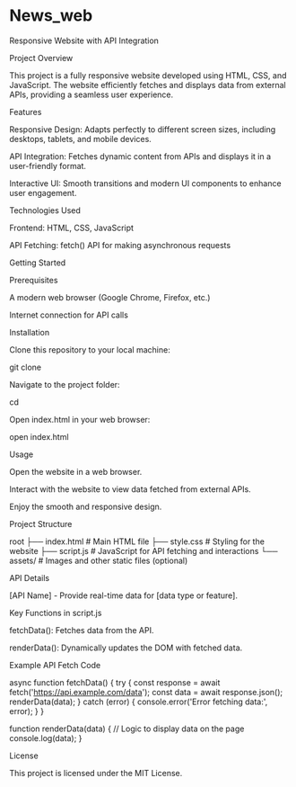 # News_web

Responsive Website with API Integration

Project Overview

This project is a fully responsive website developed using HTML, CSS, and JavaScript. The website efficiently fetches and displays data from external APIs, providing a seamless user experience.

Features

Responsive Design: Adapts perfectly to different screen sizes, including desktops, tablets, and mobile devices.

API Integration: Fetches dynamic content from APIs and displays it in a user-friendly format.

Interactive UI: Smooth transitions and modern UI components to enhance user engagement.

Technologies Used

Frontend: HTML, CSS, JavaScript

API Fetching: fetch() API for making asynchronous requests

Getting Started

Prerequisites

A modern web browser (Google Chrome, Firefox, etc.)

Internet connection for API calls

Installation

Clone this repository to your local machine:

git clone <repository-url>

Navigate to the project folder:

cd <project-folder>

Open index.html in your web browser:

open index.html

Usage

Open the website in a web browser.

Interact with the website to view data fetched from external APIs.

Enjoy the smooth and responsive design.

Project Structure

root
├── index.html      # Main HTML file
├── style.css        # Styling for the website
├── script.js        # JavaScript for API fetching and interactions
└── assets/          # Images and other static files (optional)

API Details

[API Name] - Provide real-time data for [data type or feature].

Key Functions in script.js

fetchData(): Fetches data from the API.

renderData(): Dynamically updates the DOM with fetched data.

Example API Fetch Code

async function fetchData() {
  try {
    const response = await fetch('https://api.example.com/data');
    const data = await response.json();
    renderData(data);
  } catch (error) {
    console.error('Error fetching data:', error);
  }
}

function renderData(data) {
  // Logic to display data on the page
  console.log(data);
}

License

This project is licensed under the MIT License.


